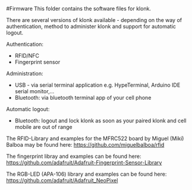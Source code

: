 #Firmware
This folder contains the software files for klonk.

There are several versions of klonk available - depending on the way of authentication, method to administer klonk and support for automatic logout.

Authentication:
- RFID/NFC
- Fingerprint sensor

Administration:
- USB - via serial terminal application e.g. HypeTerminal, Arduino IDE serial monitor,...
- Bluetooth: via bluetooth terminal app of your cell phone

Automatic logout:
- Bluetooth: logout and lock klonk as soon as your paired klonk and cell mobile are out of range


The RFID-Library and examples for the MFRC522 board by Miguel (Miki) Balboa may be found here:
https://github.com/miguelbalboa/rfid

The fingerprint libray and examples can be found here:
https://github.com/adafruit/Adafruit-Fingerprint-Sensor-Library

The RGB-LED (APA-106) library and examples can be found here:
https://github.com/adafruit/Adafruit_NeoPixel
